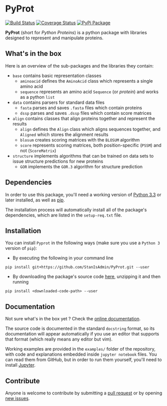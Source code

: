 # PyProt

[![Build Status](https://travis-ci.org/StanIsAdmin/PyProt.svg?branch=master)](https://travis-ci.org/StanIsAdmin/PyProt)
[![Coverage Status](https://coveralls.io/repos/github/StanIsAdmin/PyProt/badge.svg?branch=master)](https://coveralls.io/github/StanIsAdmin/PyProt?branch=master)
[![PyPi Package](https://img.shields.io/badge/pypi%20package-0.1--alpha-orange.svg)](https://pypi.python.org/pypi/pyprot)



**PyProt** (short for _Python Proteins_) is a python package with libraries designed to represent and manipulate proteins.

## What's in the box

Here is an overview of the sub-packages and the libraries they contain:
- `base` contains basic representation classes
  - `aminoacid` defines the `AminoAcid` class which represents a single amino acid
  - `sequence` represents an amino acid `Sequence` (or _protein_) and works as a python `list`
- `data` contains parsers for standard data files
  - `fasta` parses and saves `.fasta` files which contain proteins
  - `dssp` parses and saves `.dssp` files which contain score matrices
- `align` contains classes that align proteins together and represent the results
  - `align` defines the `Align` class which aligns sequences together, and `Aligned` which stores the alignment results
  - `blosum` creates scoring matrices with the `BLOSUM` algorithm
  - `score` represents scoring matrices, both position-specific (`PSSM`) and not (`ScoreMatrix`)
- `structure` implements algorithms that can be trained on data sets to issue structure predictions for new proteins
  - `GOR` implements the `GOR.3` algorithm for structure prediction

## Dependencies
In order to use this package, you'll need a working version of [Python 3.3](https://www.python.org/download/releases/3.0/) or later installed, as well as [pip](https://pypi.python.org/pypi/pip).

The installation process will automatically install all of the package's dependencies, which are listed in the `setup-req.txt` file.

## Installation
You can install `Pyprot` in the following ways (make sure you use a `Python 3` version of `pip`):

- By executing the following in your command line

`pip install git+https://github.com/StanIsAdmin/PyProt.git --user`

- By downloading the package's source code [here](https://github.com/StanIsAdmin/PyProt/archive/master.zip), unzipping it and then running

`pip install <downloaded-code-path> --user`

## Documentation

Not sure what's in the box yet ? Check the [online documentation](https://stanisadmin.github.io/PyProt/).

The source code is documented in the standard `docstring` format, so its documentation will appear automatically if you use an editor that supports that format (which really means any editor but vim).

Working examples are provided in the `examples/` folder of the repository, with code and explanations embedded inside `jupyter notebook` files. You can read them from GitHub, but in order to run them yourself, you'll need to install [Jupyter](http://jupyter.org/).

## Contribute
Anyone is welcome to contribute by submitting a [pull request](https://help.github.com/articles/about-pull-requests/) or by opening [new issues](https://help.github.com/articles/about-issues/).
